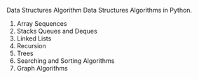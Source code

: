 Data Structures Algorithm
Data Structures Algorithms in Python.

1) Array Sequences 
2) Stacks Queues and Deques 
3) Linked Lists 
4) Recursion 
5) Trees 
6) Searching and Sorting Algorithms
7) Graph Algorithms
